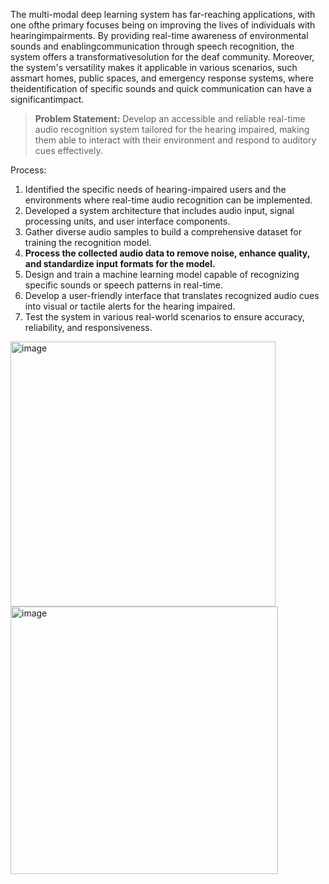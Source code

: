 The multi-modal deep learning system has far-reaching applications, with one ofthe primary focuses being on improving the lives of individuals with hearingimpairments. By providing real-time awareness of environmental sounds and enablingcommunication through speech recognition, the system offers a transformativesolution for the deaf community. Moreover, the system's versatility makes it applicable in various scenarios, such assmart homes, public spaces, and emergency response systems, where theidentification of specific sounds and quick communication can have a significantimpact.
> **Problem Statement:** Develop an accessible and reliable real-time audio recognition system tailored for the hearing impaired, making them able to interact with their environment and respond to auditory cues effectively.
>
>
Process: 
1. Identified the specific needs of hearing-impaired users and the environments where real-time audio recognition can be implemented.
2. Developed a system architecture that includes audio input, signal processing units, and user interface components.
3. Gather diverse audio samples to build a comprehensive dataset for training the recognition model.
4. **Process the collected audio data to remove noise, enhance quality, and standardize input formats for the model.**
5. Design and train a machine learning model capable of recognizing specific sounds or speech patterns in real-time.
6. Develop a user-friendly interface that translates recognized audio cues into visual or tactile alerts for the hearing impaired.
7. Test the system in various real-world scenarios to ensure accuracy, reliability, and responsiveness.
    
<img width="424" alt="image" src="https://github.com/user-attachments/assets/1ef57a8d-c417-4d95-a6bb-9ccafdaec450">
<img width="428" alt="image" src="https://github.com/user-attachments/assets/1db91d8a-b9d1-4e14-9609-5eb52f7250a0">

